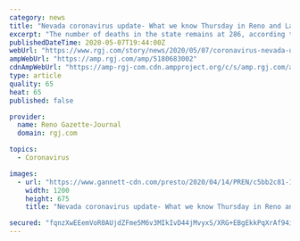 ```yaml
---
category: news
title: "Nevada coronavirus update- What we know Thursday in Reno and Las Vegas"
excerpt: "The number of deaths in the state remains at 286, according to updated numbers from the Nevada Health Alliance."
publishedDateTime: 2020-05-07T19:44:00Z
webUrl: "https://www.rgj.com/story/news/2020/05/07/coronavirus-nevada-update-washoe-county-reno-las-vegas-antibody-testing/5180683002/"
ampWebUrl: "https://amp.rgj.com/amp/5180683002"
cdnAmpWebUrl: "https://amp-rgj-com.cdn.ampproject.org/c/s/amp.rgj.com/amp/5180683002"
type: article
quality: 65
heat: 65
published: false

provider:
  name: Reno Gazette-Journal
  domain: rgj.com

topics:
  - Coronavirus

images:
  - url: "https://www.gannett-cdn.com/presto/2020/04/14/PREN/c5bb2c81-1282-4e94-95b9-b1a9c726f1cf-Downtown_Reno_Amid_The_COVID_-19_6.JPG?auto=webp&crop=4801,2701,x0,y283&format=pjpg&width=1200"
    width: 1200
    height: 675
    title: "Nevada coronavirus update- What we know Thursday in Reno and Las Vegas"

secured: "fqnzXwEEemVoR0AUjdZFme5M6v3MIkIvD44jMvyxS/XRG+EBgEkkPqXrAf94iqqFxKf9wQIQ3NrFiZjJihOtpzOhDwtqQgVohjZPkeg0vvtimGlOC72Dbu9xCq0cvKt9QrKS1Ri09v+zWHM4GcYxZhTBbYkSrtlpELUdsTsie3LKhVQ1xqm2rgP0gaoLlzr5OOv+QgtiPqgHqh5qJFzWod3QsNwTyyzBGLmbqOiyFo6wuryifYBmv8S5GaWc/SBSIHPwBlMAfIBeuQADPSsDo4l/aOJaea17UW/sP1jrV74ylbHU0ELWp4eN7BXuYLhG;QAcd3a6vOHYWwB4Zt2Zerg=="
---
```


